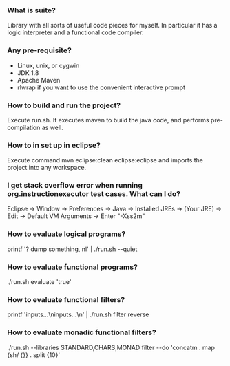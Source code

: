 ### What is suite?

Library with all sorts of useful code pieces for myself. In particular it has a logic interpreter and a functional code compiler.

### Any pre-requisite?

- Linux, unix, or cygwin
- JDK 1.8
- Apache Maven
- rlwrap if you want to use the convenient interactive prompt

### How to build and run the project?

Execute run.sh. It executes maven to build the java code, and performs pre-compilation as well.


### How to in set up in eclipse?

Execute command
mvn eclipse:clean eclipse:eclipse
and imports the project into any workspace.


### I get stack overflow error when running org.instructionexecutor test cases. What can I do?

Eclipse -> Window -> Preferences -> Java -> Installed JREs -> (Your JRE)
-> Edit -> Default VM Arguments -> Enter "-Xss2m"


### How to evaluate logical programs?

printf '? dump something, nl' | ./run.sh --quiet


### How to evaluate functional programs?

./run.sh evaluate 'true'


### How to evaluate functional filters?

printf 'inputs...\ninputs...\n' | ./run.sh filter reverse


### How to evaluate monadic functional filters?

./run.sh --libraries STANDARD,CHARS,MONAD filter --do 'concatm . map {sh/ {}} . split {10}'
